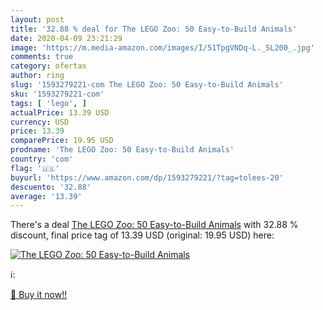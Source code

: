 ```yaml
---
layout: post
title: '32.88 % deal for The LEGO Zoo: 50 Easy-to-Build Animals'
date: 2020-04-09 23:21:29
image: 'https://m.media-amazon.com/images/I/51TpgVNDq-L._SL200_.jpg'
comments: true
category: ofertas
author: ring
slug: '1593279221-com The LEGO Zoo: 50 Easy-to-Build Animals'
sku: '1593279221-com'
tags: [ 'lego', ]
actualPrice: 13.39 USD
currency: USD
price: 13.39
comparePrice: 19.95 USD
prodname: 'The LEGO Zoo: 50 Easy-to-Build Animals'
country: 'com'
flag: '🇺🇸'
buyurl: 'https://www.amazon.com/dp/1593279221/?tag=tolees-20'
descuento: '32.88'
average: '13.39'
---
```


There's a deal [The LEGO Zoo: 50 Easy-to-Build Animals](https://www.amazon.com/dp/1593279221/?tag=tolees-20)  with  32.88 % discount, final price tag of  13.39 USD (original: 19.95 USD) here:

[![The LEGO Zoo: 50 Easy-to-Build Animals](https://m.media-amazon.com/images/I/51TpgVNDq-L._SL200_.jpg)](https://www.amazon.com/dp/1593279221/?tag=tolees-20)

ℹ️:


[🛒 Buy it now!!](https://www.amazon.com/dp/1593279221/?tag=tolees-20)
